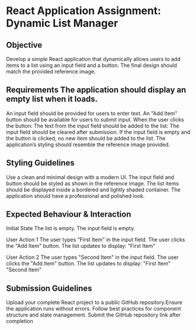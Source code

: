 # React Application Assignment: Dynamic List Manager
## Objective
Develop a simple React application that dynamically allows users to add items to a list using an input field and a button. The final design should match the provided reference image.

## Requirements The application should display an empty list when it loads.
An input field should be provided for users to enter text. An "Add Item" button should be available for users to submit input. When the user clicks the button: The text from the input field should be added to the list: The input field should be cleared after submission. If the input field is empty and the button is clicked, no new item should be added to the list. The application’s styling should resemble the reference image provided.

## Styling Guidelines
Use a clean and minimal design with a modern UI. The input field and button should be styled as shown in the reference image. The list items should be displayed inside a bordered and lightly shaded container. The application should have a professional and polished look.

## Expected Behaviour & Interaction
Initial State
The list is empty. The input field is empty.

User Action 1
The user types "First Item" in the input field. The user clicks the "Add Item" button. The list updates to display: "First Item"

User Action 2
The user types "Second Item" in the input field. The user clicks the "Add Item" button. The list updates to display: "First Item" "Second Item"

## Submission Guidelines
Upload your complete React project to a public GitHub repository.Ensure the application runs without errors. Follow best practices for component structure and state management. Submit the GitHub repository link after completion
